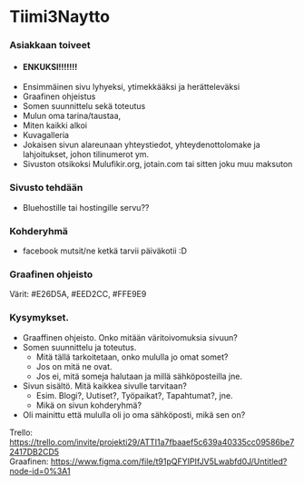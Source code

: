 # Tiimi3Naytto
### Asiakkaan toiveet

- #### ENKUKSI!!!!!!!
- Ensimmäinen sivu lyhyeksi, ytimekkääksi ja herätteleväksi
- Graafinen ohjeistus
- Somen suunnittelu sekä toteutus
- Mulun oma tarina/taustaa,
- Miten kaikki alkoi 
- Kuvagalleria
- Jokaisen sivun alareunaan yhteystiedot, yhteydenottolomake ja lahjoitukset, johon 	tilinumerot ym.
- Sivuston otsikoksi Mulufikir.org, jotain.com tai sitten joku muu maksuton

### Sivusto tehdään 

- Bluehostille tai hostingille servu??

### Kohderyhmä

- facebook mutsit/ne ketkä tarvii päiväkotii :D

### Graafinen ohjeisto
Värit: #E26D5A, #EED2CC, #FFE9E9  

### Kysymykset.

- Graaffinen ohjeisto. Onko mitään väritoivomuksia sivuun?
- Somen suunnittelu ja toteutus. 
  - Mitä tällä tarkoitetaan, onko mululla jo omat somet?
  - Jos on mitä ne ovat.
  - Jos ei, mitä someja halutaan ja millä sähköposteilla jne.
- Sivun sisältö. Mitä kaikkea sivulle tarvitaan? 
  - Esim. Blogi?, Uutiset?, Työpaikat?, Tapahtumat?, jne.
  - Mikä on sivun kohderyhmä?
- Oli mainittu että mululla oli jo oma sähköposti, mikä sen on?


Trello: https://trello.com/invite/projekti29/ATTI1a7fbaaef5c639a40335cc09586be72417DB2CD5  
Graafinen: https://www.figma.com/file/t91pQFYIPIfJV5Lwabfd0J/Untitled?node-id=0%3A1
